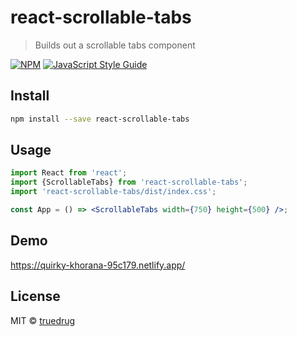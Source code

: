 # react-scrollable-tabs

> Builds out a scrollable tabs component

[![NPM](https://img.shields.io/npm/v/react-scrollable-tabs.svg)](https://www.npmjs.com/package/react-scrollable-tabs) [![JavaScript Style Guide](https://img.shields.io/badge/code_style-standard-brightgreen.svg)](https://standardjs.com)

## Install

```bash
npm install --save react-scrollable-tabs
```

## Usage

```jsx
import React from 'react';
import {ScrollableTabs} from 'react-scrollable-tabs';
import 'react-scrollable-tabs/dist/index.css';

const App = () => <ScrollableTabs width={750} height={500} />;
```

## Demo

https://quirky-khorana-95c179.netlify.app/

## License

MIT © [truedrug](https://github.com/truedrug)
